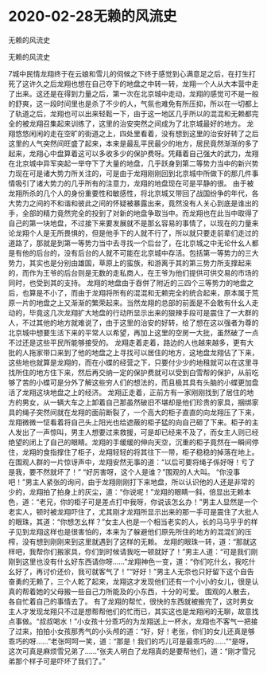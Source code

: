 # 2020-02-28无赖的风流史



无赖的风流史



无赖的风流史


7城中民情龙翔终于在云娘和雪儿的伺候之下终于感觉到心满意足之后，在打生打死了这许久之后龙翔也想在自己夺下的地盘之中转一转，龙翔一个人从大本营中走了出来。这还是在得到力量之后，第一次在北京城中走动，龙翔的感觉可不是一般的舒爽，这一段时间里也是杀了不少的人，气氛也难免有所压抑，所以在一切都上了轨道之后，龙翔也可以出来轻鬆一下，由于这一地区几乎所以的混混和无赖都完全的被龙翔召集起来训练了，这里的治安突然之间成为了北京城最好的地方。 龙翔悠悠闲闲的走在空旷的街道之上，四处里看着，没有想到这里的治安好转了之后这里的人气突然间旺盛了起来，本来是最乱平民最少的地方，居民竟然渐渐的多了起来，龙翔心中盘算着这可以多收多少的保护费呀。凭藉着自己强大的武力，龙翔在北京城中异军突起一举夺下了大量的地盘，几乎跃身到第二等势力当中的新兴势力现在可是诸大势力所关注的，可是由于龙翔刚刚回到北京城中所做下的那几件事情吸引了诸大势力的几乎所有的注意力，龙翔的地盘现在可是平静的很。    由于被龙翔所杀的几个人的身份重要性和敏感性，将北京城又带回了战国纷争的年代，各大势力之间的不和谐和彼此之间的怀疑被暴露出来，竟然没有人关心到底是谁出的手，全部的精力竟然完全的投到了对新的地盘争取当中。而龙翔也在此当中取得了自己的第一块地盘，不过接下来要发展就不是那幺容易的事情了，以现在的力量来论龙翔个人是无所畏惧的，但是他手下的人就不行了，所以就只要走前辈们走过的道路了，那就是到第一等势力当中去寻找一个后台了，在北京城之中无论什幺人都是有他的后台的，没有后台的人就不可能在北京城中存活。包括第一等势力的三大势力，其实也是分别由雄国，草原上的蛮族，和游离于其的第三势力所支撑起来的，而作为王爷的后台则是无数的走私商人，在王爷为他们提供可供交易的市场的同时，也受到其的支持。  龙翔的地盘由于吞併了附近的三四个三等势力的地盘之后，也算是不小了，而由于龙翔将所有的混混和无赖完全的统合起来，原本属于荒原一片的地盘之上又渐渐的繁荣起来。当然龙翔的总部的前面是不会敢有什幺人走动的，毕竟这几次龙翔扩大地盘的行动所显示出来的狠辣手段可是震住了一大群的人，不过其他的地方就难说了，由于这里的治安的好转，给了想在这以强者为尊的北京城中想要生活下来的平常人以希望，再加上这里的空房一大批，虽然破了一点不过还是这些平民所能够接受的。  龙翔走着走着，路边的人也越来越多，更有大批的人拖家带口来到了他的地盘之上寻找可以居住的地方，这地盘龙翔佔了下来，这些地也就算是龙翔的，而在小蝶的经营之下，只要付少少的地租就可以在这里寻找所住的地方住下来，然后再交纳一定的保护费就可以受到白雪帮的保护，从前吃够了苦的小蝶可是分外了解这些穷人们的想法的，而且极其具有头脑的小蝶更加盘活了龙翔这块地盘之上的经济。  龙翔正走着，正前方有一家刚刚找到了居住的地方的男女，从一辆大车之上卸着自己那虽然破旧不堪却是他们珍贵的家具，捆绑家具的绳子突然间就在龙翔的面前断裂了，一个高大的柜子直直的向龙翔压了下来，龙翔微微一怔看着将自己头上阳光也给遮蔽的柜子猛的向自己砸了下来。柜子的主人发出了一声惊叫，男主人想要过来救援，可是却已经来不及了，而女主人则已经绝望的闭上了自己的眼睛。龙翔的手缓缓的伸向天空，沉重的柜子竟然在一瞬间停住，龙翔的食指撑住了柜子，龙翔轻轻的将其往下一带，柜子稳稳的掉落在地上。在围观人群的一片惊讶声中，龙翔安然无事的道：“以后可要将绳子係好呀！亏了是我，要不然就坏了！”  “好厉害呀，这个人是谁？”围观的人大叫。  “你没事吧！”男主人紧张的询问，由于龙翔刚刚打下来地盘，所以认识他的人还是非常的少的，龙翔拍了拍身上的灰尘，道：“你说呢！”龙翔的眼睛一斜，倍显出无赖本色，道：“老兄，你的柜子可是差点打中我呀，你说该怎幺办！”男主人显然是一个老实人，顿时被龙翔吓住了，尤其刚才龙翔所显示出来的那一手可是震住了大批人的眼珠，其道：“你想怎幺样？”女主人也是一个相当老实的人，长的马马乎乎的样子见到龙翔这样也是很害怕的，本来为了躲避他们原先所住的地方的混混们的压榨，没有想到刚刚来到这里就遇到了这样的无赖。  龙翔的眼珠一转，道：“那就这样吧，我帮你们搬家具，你们到时候请我吃一顿就好了！”男主人道：“可是我们刚刚到这里也没有什幺好东西请你呀……”龙翔神色一变，道：“你们吃什幺，我吃什幺好了，再讨价还价，我可就客气了！”“好好！”男主人无奈也只好留下这个自告奋勇的无赖了，三个人乾了起来，龙翔这才发现他们还有一个小小的女儿，很是认真的帮着她的父母搬一些自己力所能及的小东西，十分的可爱。  围观的人散去，各自忙着自己的事情去了。  有了龙翔的帮忙，很快的东西就被搬完了，这时男女主人才发现龙翔只不过是想帮帮他们的忙而已，其实这也是龙翔闲的无聊，故意找点事做。“叔叔喝水！”小女孩十分乖巧的为龙翔送上一杯水，龙翔也不客气一把接了过来，拍拍小女孩那秀气的小头颅的道：“好，好！老张，你们的女儿还真是够乖巧的呀……”老张呵呵一笑，道：“那是！我们的巧儿可是最乖巧的……”“是呀，这次可真是麻烦雪兄弟了……”张夫人明白了龙翔真的是要帮他们，道：“刚才雪兄弟那个样子可是吓坏了我们了。”


